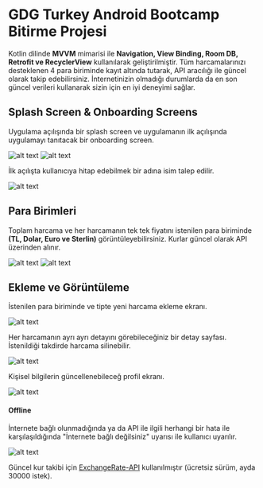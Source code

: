 # GDG Turkey Android Bootcamp Bitirme Projesi
Kotlin dilinde **MVVM** mimarisi ile **Navigation, View Binding, Room DB, Retrofit ve RecyclerView** kullanılarak geliştirilmiştir. Tüm harcamalarınızı desteklenen 4 para biriminde kayıt altında tutarak, API aracılığı ile güncel olarak takip edebilirsiniz. İnternetinizin olmadığı durumlarda da en son güncel verileri kullanarak sizin için en iyi deneyimi sağlar.

## Splash Screen & Onboarding Screens
Uygulama açılışında bir splash screen ve uygulamanın ilk açılışında uygulamayı tanıtacak bir onboarding screen.

![alt text](images/splash_screen.jpg)
![alt text](images/onboarding_1.jpg)

İlk açılışta kullanıcıya hitap edebilmek bir adına isim talep edilir.

![alt text](images/onboarding_3.jpg)

## Para Birimleri
Toplam harcama ve her harcamanın tek tek fiyatını istenilen para biriminde **(TL, Dolar, Euro ve Sterlin)** görüntüleyebilirsiniz. Kurlar güncel olarak API üzerinden alınır.

![alt text](images/home_tl.jpg)
![alt text](images/home_euro.jpg)

## Ekleme ve Görüntüleme
İstenilen para biriminde ve tipte yeni harcama ekleme ekranı.

![alt text](images/create_screen.jpg)

Her harcamanın ayrı ayrı detayını görebileceğiniz bir detay sayfası. İstenildiği takdirde harcama silinebilir.

![alt text](images/detail_screen.jpg)

Kişisel bilgilerin güncellenebileceğ profil ekranı.

![alt text](images/profile_screen.jpg)

#### Offline
İnternete bağlı olunmadığında ya da API ile ilgili herhangi bir hata ile karşılaşıldığında "İnternete bağlı değilsiniz" uyarısı ile kullanıcı uyarılır.

![alt text](images/no_connection.jpg)

Güncel kur takibi için [ExchangeRate-API](https://www.exchangerate-api.com/) kullanılmıştır (ücretsiz sürüm, ayda 30000 istek).
